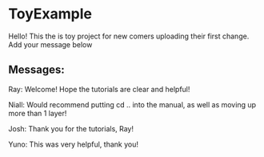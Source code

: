 # ToyExample

Hello! This the is toy project for new comers uploading their first change.
Add your message below

## Messages:

Ray: Welcome! Hope the tutorials are clear and helpful!

Niall: Would recommend putting cd .. into the manual, as well as moving up more than 1 layer!

Josh: Thank you for the tutorials, Ray!

Yuno: This was very helpful, thank you!
